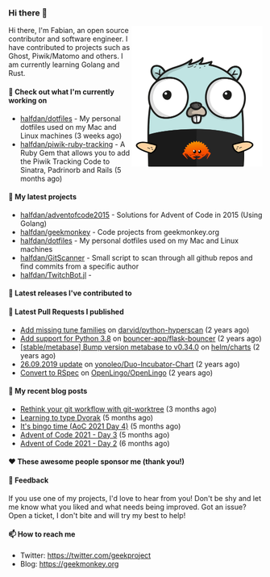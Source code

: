 ### Hi there 👋

<img align="right" src="https://raw.githubusercontent.com/halfdan/halfdan/master/assets/rustgopher.png" width="260">

Hi there, I'm Fabian, an open source contributor and software engineer. I have contributed to projects such as Ghost, Piwik/Matomo and others. I am currently learning Golang and Rust.

#### 👷 Check out what I'm currently working on

- [halfdan/dotfiles](https://github.com/halfdan/dotfiles) - My personal dotfiles used on my Mac and Linux machines (3 weeks ago)
- [halfdan/piwik-ruby-tracking](https://github.com/halfdan/piwik-ruby-tracking) - A Ruby Gem that allows you to add the Piwik Tracking Code to Sinatra, Padrinorb and Rails (5 months ago)

#### 🌱 My latest projects

- [halfdan/adventofcode2015](https://github.com/halfdan/adventofcode2015) - Solutions for Advent of Code in 2015 (Using Golang)
- [halfdan/geekmonkey](https://github.com/halfdan/geekmonkey) - Code projects from geekmonkey.org
- [halfdan/dotfiles](https://github.com/halfdan/dotfiles) - My personal dotfiles used on my Mac and Linux machines
- [halfdan/GitScanner](https://github.com/halfdan/GitScanner) - Small script to scan through all github repos and find commits from a specific author
- [halfdan/TwitchBot.jl](https://github.com/halfdan/TwitchBot.jl) - 

#### 🔭 Latest releases I've contributed to


#### 🔨 Latest Pull Requests I published

- [Add missing tune families](https://github.com/darvid/python-hyperscan/pull/19) on [darvid/python-hyperscan](https://github.com/darvid/python-hyperscan) (2 years ago)
- [Add support for Python 3.8](https://github.com/bouncer-app/flask-bouncer/pull/20) on [bouncer-app/flask-bouncer](https://github.com/bouncer-app/flask-bouncer) (2 years ago)
- [[stable/metabase] Bump version metabase to v0.34.0](https://github.com/helm/charts/pull/19641) on [helm/charts](https://github.com/helm/charts) (2 years ago)
- [26.09.2019 update](https://github.com/yonoleo/Duo-Incubator-Chart/pull/1) on [yonoleo/Duo-Incubator-Chart](https://github.com/yonoleo/Duo-Incubator-Chart) (2 years ago)
- [Convert to RSpec](https://github.com/OpenLingo/OpenLingo/pull/4) on [OpenLingo/OpenLingo](https://github.com/OpenLingo/OpenLingo) (2 years ago)

#### 📜 My recent blog posts

- [Rethink your git workflow with git-worktree](https://geekmonkey.org/rethink-your-git-workflow-with-git-worktree/) (3 months ago)
- [Learning to type Dvorak](https://geekmonkey.org/learning-to-type-dvorak/) (5 months ago)
- [It&#39;s bingo time (AoC 2021 Day 4)](https://geekmonkey.org/aoc2021-day4/) (5 months ago)
- [Advent of Code 2021 - Day 3](https://geekmonkey.org/aoc2021-day3/) (5 months ago)
- [Advent of Code 2021 - Day 2](https://geekmonkey.org/aoc2021-day2/) (6 months ago)

#### ❤️ These awesome people sponsor me (thank you!)


#### 💬 Feedback

If you use one of my projects, I'd love to hear from you! Don't be shy and let me know what you liked
and what needs being improved. Got an issue? Open a ticket, I don't bite and will try my best to help!

#### 📫 How to reach me

- Twitter: https://twitter.com/geekproject
- Blog: https://geekmonkey.org
